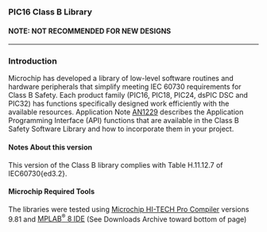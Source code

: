 ### PIC16 Class B Library
#### NOTE: NOT RECOMMENDED FOR NEW DESIGNS

---

### Introduction
Microchip has developed a library of low-level software routines and hardware peripherals that simplify meeting IEC 60730 requirements for Class B Safety. Each product family (PIC16, PIC18, PIC24, dsPIC DSC and PIC32) has functions specifically designed work efficiently with the available resources. Application Note [AN1229](http://ww1.microchip.com/downloads/en/AppNotes/01229C.pdf) describes the Application Programming Interface (API) functions that are available in the Class B Safety Software Library and how to incorporate them in your project.

#### Notes About this version
This version of the Class B library complies with Table H.11.12.7 of IEC60730{ed3.2}.

#### Microchip Required Tools
The libraries were tested using [Microchip HI-TECH Pro Compiler](ftp://Compilers-RO:C0mP!0511@ftp.microchip.com/) versions 9.81 and [MPLAB<sup>&reg;</sup> 8 IDE](http://www.microchip.com/pagehandler/en-us/family/mplabx/) (See Downloads Archive toward bottom of page)
